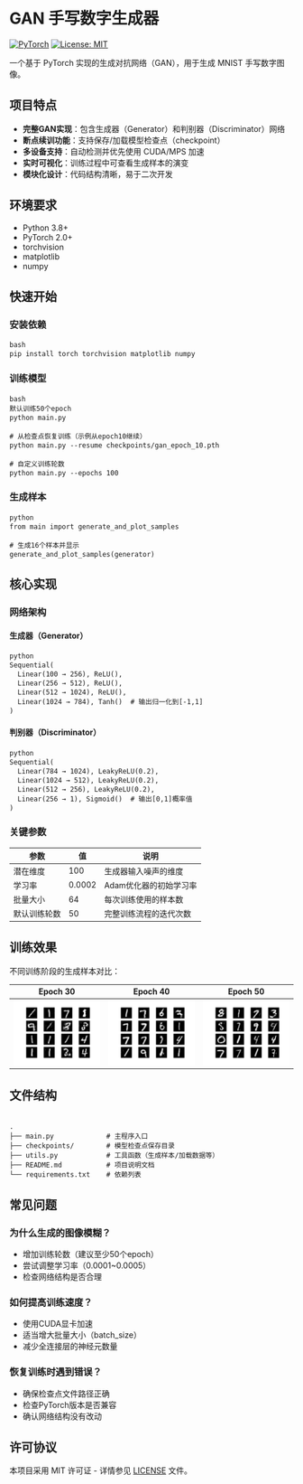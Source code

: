
# GAN 手写数字生成器

[![PyTorch](https://img.shields.io/badge/PyTorch-1.13+-EE4C2C.svg)](https://pytorch.org)
[![License: MIT](https://img.shields.io/badge/License-MIT-yellow.svg)](https://opensource.org/licenses/MIT)

一个基于 PyTorch 实现的生成对抗网络（GAN），用于生成 MNIST 手写数字图像。

## 项目特点
- **完整GAN实现**：包含生成器（Generator）和判别器（Discriminator）网络
- **断点续训功能**：支持保存/加载模型检查点（checkpoint）
- **多设备支持**：自动检测并优先使用 CUDA/MPS 加速
- **实时可视化**：训练过程中可查看生成样本的演变
- **模块化设计**：代码结构清晰，易于二次开发

## 环境要求
- Python 3.8+
- PyTorch 2.0+
- torchvision
- matplotlib
- numpy

## 快速开始

### 安装依赖
```
bash
pip install torch torchvision matplotlib numpy
```
### 训练模型
```
bash
默认训练50个epoch
python main.py

# 从检查点恢复训练（示例从epoch10继续）
python main.py --resume checkpoints/gan_epoch_10.pth

# 自定义训练轮数
python main.py --epochs 100
```
### 生成样本
```
python
from main import generate_and_plot_samples

# 生成16个样本并显示
generate_and_plot_samples(generator)
```
## 核心实现

### 网络架构

#### 生成器（Generator）
```
python
Sequential(
  Linear(100 → 256), ReLU(),
  Linear(256 → 512), ReLU(),
  Linear(512 → 1024), ReLU(),
  Linear(1024 → 784), Tanh()  # 输出归一化到[-1,1]
)
```
#### 判别器（Discriminator）
```
python
Sequential(
  Linear(784 → 1024), LeakyReLU(0.2),
  Linear(1024 → 512), LeakyReLU(0.2),
  Linear(512 → 256), LeakyReLU(0.2),
  Linear(256 → 1), Sigmoid()  # 输出[0,1]概率值
)
```
### 关键参数
| 参数               | 值       | 说明                       |
|--------------------|----------|---------------------------|
| 潜在维度           | 100      | 生成器输入噪声的维度        |
| 学习率             | 0.0002   | Adam优化器的初始学习率      |
| 批量大小           | 64       | 每次训练使用的样本数        |
| 默认训练轮数       | 50       | 完整训练流程的迭代次数      |

## 训练效果
不同训练阶段的生成样本对比：

| Epoch 30          | Epoch 40          | Epoch 50          |
|-------------------|-------------------|-------------------|
| ![E30](https://github.com/meltsama/gan/blob/4048f5d8dac9ccc6f3dda7313f24bacc31e566e8/Epoch_30.png) | ![E40](https://github.com/meltsama/gan/blob/fe42bfb4c6b9cd4bb02858d23d5706341df52f03/Epoch_40.png) | ![E50](https://github.com/meltsama/gan/blob/e5ff58d2979206819be977ff25af6e994a3232ac/Epoch_50.png) |

## 文件结构
```

.
├── main.py             # 主程序入口
├── checkpoints/        # 模型检查点保存目录
├── utils.py            # 工具函数（生成样本/加载数据等）
├── README.md           # 项目说明文档
└── requirements.txt    # 依赖列表
```
## 常见问题

### 为什么生成的图像模糊？
- 增加训练轮数（建议至少50个epoch）
- 尝试调整学习率（0.0001~0.0005）
- 检查网络结构是否合理

### 如何提高训练速度？
- 使用CUDA显卡加速
- 适当增大批量大小（batch_size）
- 减少全连接层的神经元数量

### 恢复训练时遇到错误？
- 确保检查点文件路径正确
- 检查PyTorch版本是否兼容
- 确认网络结构没有改动

## 许可协议
本项目采用 MIT 许可证 - 详情参见 [LICENSE](LICENSE) 文件。


 

